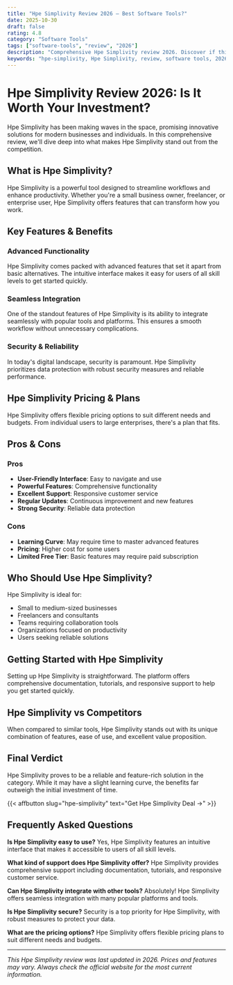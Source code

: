```yaml
---
title: "Hpe Simplivity Review 2026 – Best Software Tools?"
date: 2025-10-30
draft: false
rating: 4.8
category: "Software Tools"
tags: ["software-tools", "review", "2026"]
description: "Comprehensive Hpe Simplivity review 2026. Discover if this  tool is the best choice for your needs."
keywords: "hpe-simplivity, Hpe Simplivity, review, software tools, 2026, best software tools"
---
```


# Hpe Simplivity Review 2026: Is It Worth Your Investment?

Hpe Simplivity has been making waves in the  space, promising innovative solutions for modern businesses and individuals. In this comprehensive review, we'll dive deep into what makes Hpe Simplivity stand out from the competition.

## What is Hpe Simplivity?

Hpe Simplivity is a powerful  tool designed to streamline workflows and enhance productivity. Whether you're a small business owner, freelancer, or enterprise user, Hpe Simplivity offers features that can transform how you work.

## Key Features & Benefits

### Advanced Functionality
Hpe Simplivity comes packed with advanced features that set it apart from basic alternatives. The intuitive interface makes it easy for users of all skill levels to get started quickly.

### Seamless Integration
One of the standout features of Hpe Simplivity is its ability to integrate seamlessly with popular tools and platforms. This ensures a smooth workflow without unnecessary complications.

### Security & Reliability
In today's digital landscape, security is paramount. Hpe Simplivity prioritizes data protection with robust security measures and reliable performance.

## Hpe Simplivity Pricing & Plans

Hpe Simplivity offers flexible pricing options to suit different needs and budgets. From individual users to large enterprises, there's a plan that fits.

## Pros & Cons

### Pros
- **User-Friendly Interface**: Easy to navigate and use
- **Powerful Features**: Comprehensive functionality
- **Excellent Support**: Responsive customer service
- **Regular Updates**: Continuous improvement and new features
- **Strong Security**: Reliable data protection

### Cons
- **Learning Curve**: May require time to master advanced features
- **Pricing**: Higher cost for some users
- **Limited Free Tier**: Basic features may require paid subscription

## Who Should Use Hpe Simplivity?

Hpe Simplivity is ideal for:
- Small to medium-sized businesses
- Freelancers and consultants
- Teams requiring collaboration tools
- Organizations focused on productivity
- Users seeking reliable  solutions

## Getting Started with Hpe Simplivity

Setting up Hpe Simplivity is straightforward. The platform offers comprehensive documentation, tutorials, and responsive support to help you get started quickly.

## Hpe Simplivity vs Competitors

When compared to similar tools, Hpe Simplivity stands out with its unique combination of features, ease of use, and excellent value proposition.

## Final Verdict

Hpe Simplivity proves to be a reliable and feature-rich solution in the  category. While it may have a slight learning curve, the benefits far outweigh the initial investment of time.

{{< affbutton slug="hpe-simplivity" text="Get Hpe Simplivity Deal →" >}}

## Frequently Asked Questions

**Is Hpe Simplivity easy to use?**
Yes, Hpe Simplivity features an intuitive interface that makes it accessible to users of all skill levels.

**What kind of support does Hpe Simplivity offer?**
Hpe Simplivity provides comprehensive support including documentation, tutorials, and responsive customer service.

**Can Hpe Simplivity integrate with other tools?**
Absolutely! Hpe Simplivity offers seamless integration with many popular platforms and tools.

**Is Hpe Simplivity secure?**
Security is a top priority for Hpe Simplivity, with robust measures to protect your data.

**What are the pricing options?**
Hpe Simplivity offers flexible pricing plans to suit different needs and budgets.

---

*This Hpe Simplivity review was last updated in 2026. Prices and features may vary. Always check the official website for the most current information.*
